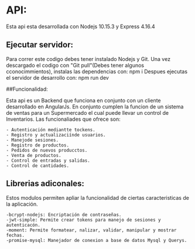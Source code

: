 # API:

Esta api esta desarrollada con Nodejs 10.15.3 y Express 4.16.4

## Ejecutar servidor:

Para correr este codigo debes tener instalado  Nodejs y Git.
Una vez descargado el codigo con "Git pull"(Debes tener algunos cconocimmientos), instalas las dependencias con:
    npm i
Despues ejecutas el servidor de desarrollo con:
    npm run dev

##Funcionalidad:

Esta api es un Backend que funciona en conjunto con un cliente desarrollado en AngularJs. En conjunto cumplen la
funcion de un sistema de ventas para un Supermercado el cual puede llevar un control de Inventarios.
Las funcionaliades que ofrece son:

    - Autenticación mediantte tockens.
    - Registro y actualizaciínde usuarios.
    - Manejode sesiones.
    - Registro de productos.
    - Pedidos de nuevos producctos.
    - Venta de productos.
    - Control de entradas y salidas.
    - Control de cantidades.

## Librerias adiconales:

Estos modulos permiten apliar la funcionalidad de ciertas caracteristicas de la aplicación.

    -bcrypt-nodejs: Encriptación de contraseñas.
    -jwt-simple: Permite crear tokens para manejo de sesiones y autenticacón.
    -moment: Permite formatear, nalizar, validar, manipular y mostrar fechas.
    -promise-mysql: Manejador de conexion a base de datos Mysql y Querys.